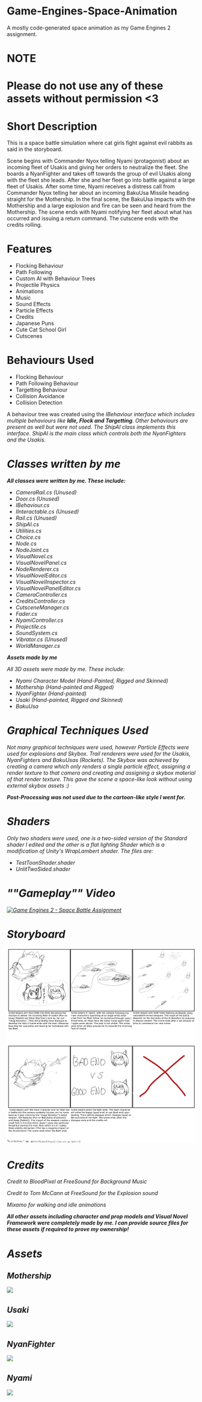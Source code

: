 # Game-Engines-Space-Animation
A mostly code-generated space animation as my Game Engines 2 assignment.

<h1>NOTE</h1>
<h1>Please do not use any of these assets without permission <3</h1>

<h1>Short Description</h1>
<p>This is a space battle simulation where cat girls fight against evil rabbits as said in the storyboard.</p>
<p>Scene begins with Commander Nyox telling Nyami (protagonist) about an incoming fleet of Usakis and giving her orders to neutralize the fleet. She boards a NyanFighter and takes off towards the group of evil Usakis along with the fleet she leads. After she and her fleet go into battle against a large fleet of Usakis. After some time, Nyami receives a distress call from Commander Nyox telling her about an incoming BakuUsa Missile heading straight for the Mothership. In the final scene, the BakuUsa impacts with the Mothership and a large explosion and fire can be seen and heard from the Mothership. The scene ends with Nyami notifying her fleet about what has occurred and issuing a return command. The cutscene ends with the credits rolling.

<h1>Features</h1>
<ul>
<li>Flocking Behaviour</li>
<li>Path Following</li>
<li>Custom AI with Behaviour Trees</li>
<li>Projectile Physics</li>
<li>Animations</li>
<li>Music</li>
<li>Sound Effects</li>
<li>Particle Effects</li>
<li>Credits</li>
<li>Japanese Puns</li>
<li>Cute Cat School Girl</li>
<li>Cutscenes</li>
</ul>

<h1>Behaviours Used</h1>
<ul>
 <li>Flocking Behaviour</li>
 <li>Path Following Behaviour</li>
 <li>Targetting Behaviour</li>
 <li>Collision Avoidance</li>
 <li>Collision Detection</li>
</ul>
<p>A behaviour tree was created using the <i>IBehaviour<i> interface which includes multiple behaviours like <b>Idle, Flock and Targetting</b>. Other behaviours are present as well but were not used. The <i>ShipAI</i> class implements this interface. <i>ShipAI</i> is the main class which controls both the NyanFighters and the Usakis.

<h1>Classes written by me</h1>
<p><b>All classes were written by me. These include: </b></p>
<ul>
 <li>CameraRail.cs (Unused)</li>
 <li>Door.cs (Unused)</li>
 <li>IBehaviour.cs</li>
 <li>IInteractable.cs (Unused)</li>
 <li>Rail.cs (Unused)</li>
 <li>ShipAI.cs</li>
 <li>Utilities.cs</li>
 <li>Choice.cs</li>
 <li>Node.cs</li>
 <li>NodeJoint.cs</li>
 <li>VisualNovel.cs</li>
 <li>VisualNovelPanel.cs</li>
 <li>NodeRenderer.cs</li>
 <li>VisualNovelEditor.cs</li>
 <li>VisualNovelInspector.cs</li>
 <li>VisualNovelPanelEditor.cs</li>
 <li>CameraController.cs</li>
 <li>CreditsController.cs</li>
 <li>CutsceneManager.cs</li>
 <li>Fader.cs</li>
 <li>NyamiController.cs</li>
 <li>Projectile.cs</li>
 <li>SoundSystem.cs</li>
 <li>Vibrator.cs (Unused)</li>
 <li>WorldManager.cs</li>
</ul>

<b>Assets made by me</b>
<p>All 3D assets were made by me. These include: </p>
<ul>
 <li>Nyami Character Model (Hand-Painted, Rigged and Skinned)</li>
 <li>Mothership (Hand-painted and Rigged)</li>
 <li>NyanFighter (Hand-painted)</li>
 <li>Usaki (Hand-painted, Rigged and Skinned)</li>
 <li>BakuUsa</li>
</ul>

<h1>Graphical Techniques Used</h1>
<p>Not many graphical techniques were used, however Particle Effects were used for explosions and Skybox. Trail renderers were used for the Usakis, NyanFighters and BakuUsas (Rockets). The Skybox was achieved by creating a camera which only renders a single particle effect, assigning a render texture to that camera and creating and assigning a skybox material of that render texture. This gave the scene a space-like look without using external skybox assets :)</p>
<b>Post-Processing was not used due to the cartoon-like style I went for.</b>

<h1>Shaders</h1>
<p>Only two shaders were used, one is a two-sided version of the Standard shader I edited and the other is a flat lighting Shader which is a modification of Unity's WrapLambert shader. The files are: 
<ul>
 <li>TestToonShader.shader</li>
 <li>UnlitTwoSided.shader</li>
</ul>
 
<h1>""Gameplay"" Video</h1>
<a href="https://youtu.be/Qk2j1F5Qodk"><img src="http://img.youtube.com/vi/Qk2j1F5Qodk/0.jpg" title="Game Engines 2 - Space Battle Assignment"/></a>

<h1>Storyboard</h1>
<img src="https://raw.githubusercontent.com/Gomystalka/Game-Engines-Space-Animation/main/Cat%20Game%20Storyboard%20Finished.png">

<h1>Credits</h1>
<p>Credit to BloodPixel at FreeSound for Background Music</p>
<p>Credit to Tom McCann at FreeSound for the Explosion sound</p>
<p>Mixamo for walking and idle animations</p>

<p><b>All other assets including character and prop models and Visual Novel Framework were completely made by me. I can provide source files for these assets if required to prove my ownership!</b></p>

<h1>Assets</h1>
<h2>Mothership</h2>
<img src="https://imgur.com/9FdqwNj.png">

<h2>Usaki</h2>
<img src="https://imgur.com/o83po1Z.png">

<h2>NyanFighter</h2>
<img src="https://imgur.com/Mr1ANSz.png">

<h2>Nyami</h2>
<img src="https://imgur.com/MsU5neU.png">
